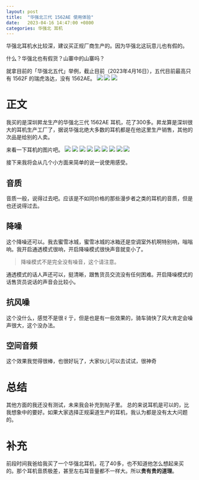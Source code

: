 ```yaml
---
layout: post
title:  "华强北三代 1562AE 使用体验"
date:   2023-04-16 14:47:00 +0800
categories: 华强北 耳机
---
```

华强北耳机水比较深，建议买正规厂商生产的。因为华强北这玩意儿也有假的。

什么？华强北也有假货？山寨中的山寨吗？

就拿目前的「华强北五代」举例，截止目前（2023年4月16日），五代目前最高只有 1562F 的瑞虎洛达，没有 1562AE。
![](https://mcstarrysky.oss-cn-beijing.aliyuncs.com/blog/2023-04-16-1562AE/1.png)
![](https://mcstarrysky.oss-cn-beijing.aliyuncs.com/blog/2023-04-16-1562AE/2.png)
![](https://mcstarrysky.oss-cn-beijing.aliyuncs.com/blog/2023-04-16-1562AE/3.png)

# 正文
我买的是深圳昇龙生产的华强北三代 1562AE 耳机，花了300多。昇龙算是深圳很大的耳机生产工厂了，据说华强北绝大多数的耳机都是在他这里生产销售，其他的次品是给别的人卖。

来看一下耳机的图片吧。
![](https://mcstarrysky.oss-cn-beijing.aliyuncs.com/blog/2023-04-16-1562AE/4.jpeg)
![](https://mcstarrysky.oss-cn-beijing.aliyuncs.com/blog/2023-04-16-1562AE/5.jpeg)
![](https://mcstarrysky.oss-cn-beijing.aliyuncs.com/blog/2023-04-16-1562AE/6.jpeg)
![](https://mcstarrysky.oss-cn-beijing.aliyuncs.com/blog/2023-04-16-1562AE/7.jpeg)
![](https://mcstarrysky.oss-cn-beijing.aliyuncs.com/blog/2023-04-16-1562AE/8.jpeg)
![](https://mcstarrysky.oss-cn-beijing.aliyuncs.com/blog/2023-04-16-1562AE/9.jpg)
![](https://mcstarrysky.oss-cn-beijing.aliyuncs.com/blog/2023-04-16-1562AE/10.PNG)
![](https://mcstarrysky.oss-cn-beijing.aliyuncs.com/blog/2023-04-16-1562AE/11.PNG)
![](https://mcstarrysky.oss-cn-beijing.aliyuncs.com/blog/2023-04-16-1562AE/12.PNG)

接下来我将会从几个小方面来简单的说一说使用感受。

## 音质
音质一般，说得过去吧。应该是不如同价格的那些漫步者之类的耳机的音质，但是也还说得过去。

## 降噪
这个降噪还可以。我去蜜雪冰城，蜜雪冰城的冰箱还是空调室外机啊特别响，嗡嗡响。我开启通透模式很响，开启降噪模式很快声音就变小了。

> 降噪模式不是完全没有噪音，这个请注意。

通透模式的话人声还可以，挺清晰，跟售货员交流没有任何困难。开启降噪模式的话售货员说话的声音会比较小。

## 抗风噪
这个没什么，感觉不是很彳亍，但是也是有一些效果的，骑车骑快了风大肯定会噪声很大，这个没办法。

## 空间音频
这个效果我觉得很棒，也很好玩了，大家伙儿可以去试试，很神奇

# 总结
其他方面的我还没有测试，未来我会补充到帖子里。
总的来说耳机是可以的，比我想象中的要好。如果大家选择正规渠道生产的耳机，我认为都是没有太大问题的。

# 补充
前段时间我爸给我买了一个华强北耳机，花了40多，也不知道他怎么想起来买的。那个耳机音质极差，甚至左右耳音量都不一样大。所以**贵有贵的道理**。